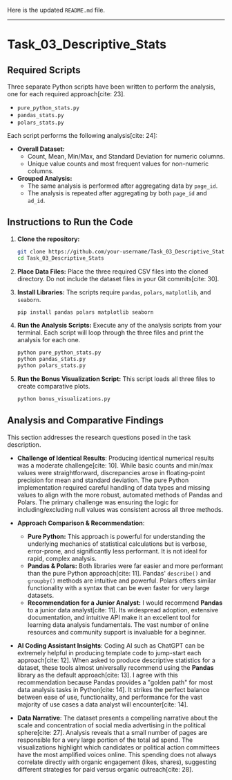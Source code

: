 Here is the updated `README.md` file.

-----

# Task\_03\_Descriptive\_Stats


## Required Scripts

Three separate Python scripts have been written to perform the analysis, one for each required approach[cite: 23].

  * `pure_python_stats.py`
  * `pandas_stats.py`
  * `polars_stats.py`

Each script performs the following analysis[cite: 24]:

  * **Overall Dataset:**
      * Count, Mean, Min/Max, and Standard Deviation for numeric columns.
      * Unique value counts and most frequent values for non-numeric columns.
  * **Grouped Analysis:**
      * The same analysis is performed after aggregating data by `page_id`.
      * The analysis is repeated after aggregating by both `page_id` and `ad_id`.

## Instructions to Run the Code

1.  **Clone the repository:**

    ```bash
    git clone https://github.com/your-username/Task_03_Descriptive_Stats.git
    cd Task_03_Descriptive_Stats
    ```

2.  **Place Data Files:**
    Place the three required CSV files into the cloned directory. Do not include the dataset files in your Git commits[cite: 30].

3.  **Install Libraries:**
    The scripts require `pandas`, `polars`, `matplotlib`, and `seaborn`.

    ```bash
    pip install pandas polars matplotlib seaborn
    ```

4.  **Run the Analysis Scripts:**
    Execute any of the analysis scripts from your terminal. Each script will loop through the three files and print the analysis for each one.

    ```bash
    python pure_python_stats.py
    python pandas_stats.py
    python polars_stats.py
    ```

5.  **Run the Bonus Visualization Script:**
    This script loads all three files to create comparative plots.

    ```bash
    python bonus_visualizations.py
    ```

## Analysis and Comparative Findings

This section addresses the research questions posed in the task description.

  * **Challenge of Identical Results**:
    Producing identical numerical results was a moderate challenge[cite: 10]. While basic counts and min/max values were straightforward, discrepancies arose in floating-point precision for mean and standard deviation. The pure Python implementation required careful handling of data types and missing values to align with the more robust, automated methods of Pandas and Polars. The primary challenge was ensuring the logic for including/excluding null values was consistent across all three methods.

  * **Approach Comparison & Recommendation**:

      * **Pure Python:** This approach is powerful for understanding the underlying mechanics of statistical calculations but is verbose, error-prone, and significantly less performant. It is not ideal for rapid, complex analysis.
      * **Pandas & Polars:** Both libraries were far easier and more performant than the pure Python approach[cite: 11]. Pandas' `describe()` and `groupby()` methods are intuitive and powerful. Polars offers similar functionality with a syntax that can be even faster for very large datasets.
      * **Recommendation for a Junior Analyst:** I would recommend **Pandas** to a junior data analyst[cite: 11]. Its widespread adoption, extensive documentation, and intuitive API make it an excellent tool for learning data analysis fundamentals. The vast number of online resources and community support is invaluable for a beginner.

  * **AI Coding Assistant Insights**:
    Coding AI such as ChatGPT can be extremely helpful in producing template code to jump-start each approach[cite: 12]. When asked to produce descriptive statistics for a dataset, these tools almost universally recommend using the **Pandas** library as the default approach[cite: 13]. I agree with this recommendation because Pandas provides a "golden path" for most data analysis tasks in Python[cite: 14]. It strikes the perfect balance between ease of use, functionality, and performance for the vast majority of use cases a data analyst will encounter[cite: 14].

  * **Data Narrative**:
    The dataset presents a compelling narrative about the scale and concentration of social media advertising in the political sphere[cite: 27]. Analysis reveals that a small number of pages are responsible for a very large portion of the total ad spend. The visualizations highlight which candidates or political action committees have the most amplified voices online. This spending does not always correlate directly with organic engagement (likes, shares), suggesting different strategies for paid versus organic outreach[cite: 28].
